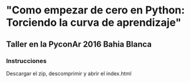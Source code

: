 # "Como empezar de cero en Python: Torciendo la curva de aprendizaje"
## Taller en la PyconAr 2016 Bahia Blanca

### Instrucciones

Descargar el zip, descomprimir y abrir el index.html
